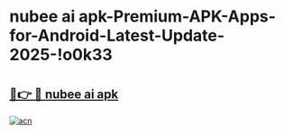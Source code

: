 # nubee ai apk-Premium-APK-Apps-for-Android-Latest-Update-2025-!o0k33

# <h2><a href="https://googleone.com">🔗👉 🔴 nubee ai apk</a></h2>

[![acn](https://github.com/user-attachments/assets/0f9c940e-d8b0-45ae-aac7-cd30a18b3e1c)](https://googleone.com)

